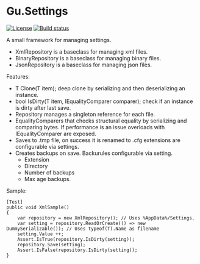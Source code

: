 # Gu.Settings
[![License](https://img.shields.io/badge/license-MIT-blue.svg)](LICENSE)
[![Build status](https://ci.appveyor.com/api/projects/status/uwvp9b7lp0fh9e2a/branch/master?svg=true)](https://ci.appveyor.com/project/JohanLarsson/gu-settings/branch/master)

A small framework for managing settings.

- XmlRepository is a baseclass for managing xml files.
- BinaryRepository is a baseclass for managing binary files.
- JsonRepository is a baseclass for managing json files.

Features:
- T Clone<T>(T item); deep clone by serializing and then deserializing an instance.
- bool IsDirty<T>(T item, IEqualityComparer<T> comparer); check if an instance is dirty after last save.
- Repository manages a singleton reference for each file.
- EqualityComparers that checks structural equality by serializing and comparing bytes. If performance is an issue overloads with IEqualityComparer<T> are exposed.
- Saves to .tmp file, on success it is renamed to .cfg extensions are configurable via settings.
- Creates backups on save. Backurules configurable via setting.
    - Extension
    - Directory
    - Number of backups
    - Max age backups.


Sample:

    [Test]
    public void XmlSample()
    {
        var repository = new XmlRepository(); // Uses %AppData%/Settings. 
        var setting = repository.ReadOrCreate(() => new DummySerializable()); // Uses typeof(T).Name as filename
        setting.Value ++;
        Assert.IsTrue(repository.IsDirty(setting));
        repository.Save(setting);
        Assert.IsFalse(repository.IsDirty(setting));
    }
